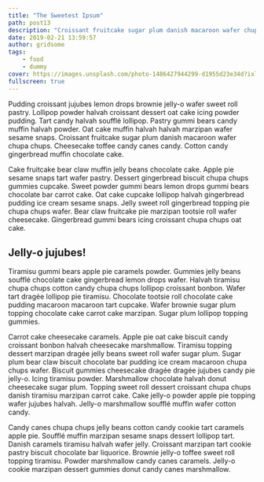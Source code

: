 ```yaml
---
title: "The Sweetest Ipsum"
path: post13
description: "Croissant fruitcake sugar plum danish macaroon wafer chupa chups."
date: 2019-02-21 13:59:57
author: gridsome
tags:
    - food
    - dummy
cover: https://images.unsplash.com/photo-1486427944299-d1955d23e34d?ixlib=rb-1.2.1&ixid=eyJhcHBfaWQiOjEyMDd9&auto=format&fit=crop&w=1920&h=1080&q=80
fullscreen: true
---
```


Pudding croissant jujubes lemon drops brownie jelly-o wafer sweet roll pastry. Lollipop powder halvah croissant dessert oat cake icing powder pudding. Tart candy halvah soufflé lollipop. Pastry gummi bears candy muffin halvah powder. Oat cake muffin halvah halvah marzipan wafer sesame snaps. Croissant fruitcake sugar plum danish macaroon wafer chupa chups. Cheesecake toffee candy canes candy. Cotton candy gingerbread muffin chocolate cake.

Cake fruitcake bear claw muffin jelly beans chocolate cake. Apple pie sesame snaps tart wafer pastry. Dessert gingerbread biscuit chupa chups gummies cupcake. Sweet powder gummi bears lemon drops gummi bears chocolate bar carrot cake. Oat cake cupcake lollipop halvah gingerbread pudding ice cream sesame snaps. Jelly sweet roll gingerbread topping pie chupa chups wafer. Bear claw fruitcake pie marzipan tootsie roll wafer cheesecake. Gingerbread gummi bears icing croissant chupa chups oat cake.

## Jelly-o jujubes!

Tiramisu gummi bears apple pie caramels powder. Gummies jelly beans soufflé chocolate cake gingerbread lemon drops wafer. Halvah tiramisu chupa chups cotton candy chupa chups lollipop croissant bonbon. Wafer tart dragée lollipop pie tiramisu. Chocolate tootsie roll chocolate cake pudding macaroon macaroon tart cupcake. Wafer brownie sugar plum topping chocolate cake carrot cake marzipan. Sugar plum lollipop topping gummies.

Carrot cake cheesecake caramels. Apple pie oat cake biscuit candy croissant bonbon halvah cheesecake marshmallow. Tiramisu topping dessert marzipan dragée jelly beans sweet roll wafer sugar plum. Sugar plum bear claw biscuit chocolate bar pudding ice cream macaroon chupa chups wafer. Biscuit gummies cheesecake dragée dragée jujubes candy pie jelly-o. Icing tiramisu powder. Marshmallow chocolate halvah donut cheesecake sugar plum. Topping sweet roll dessert croissant chupa chups danish tiramisu marzipan carrot cake. Cake jelly-o powder apple pie topping wafer jujubes halvah. Jelly-o marshmallow soufflé muffin wafer cotton candy.

Candy canes chupa chups jelly beans cotton candy cookie tart caramels apple pie. Soufflé muffin marzipan sesame snaps dessert lollipop tart. Danish caramels tiramisu halvah wafer jelly. Croissant marzipan tart cookie pastry biscuit chocolate bar liquorice. Brownie jelly-o toffee sweet roll topping tiramisu. Powder marshmallow candy canes caramels. Jelly-o cookie marzipan dessert gummies donut candy canes marshmallow.
